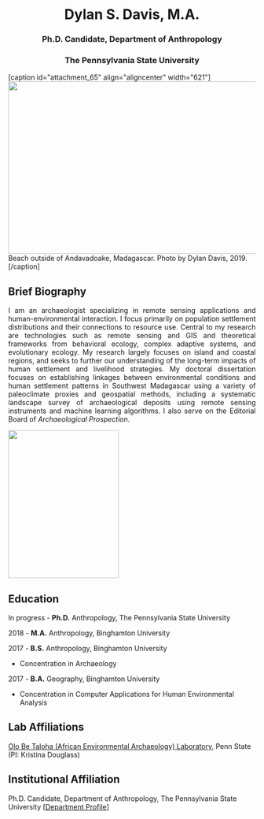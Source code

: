 <html>
<body>
<h1 style="text-align: center;">Dylan S. Davis, M.A.</h1>
<h3 style="text-align: center;">Ph.D. Candidate, Department of Anthropology</h3>
<h3 style="text-align: center;">The Pennsylvania State University</h3>
[caption id="attachment_65" align="aligncenter" width="621"]<a href="https://sites.psu.edu/ddavis/files/2020/04/20190718_121133.jpg"><img class="wp-image-65" src="https://sites.psu.edu/ddavis/files/2020/04/20190718_121133-300x169.jpg" alt="" width="621" height="350" /></a> Beach outside of Andavadoake, Madagascar. Photo by Dylan Davis, 2019.[/caption]
<h2>Brief Biography</h2>
<p style="text-align: justify;">I am an archaeologist specializing in remote sensing applications and human-environmental interaction. I focus primarily on population settlement distributions and their connections to resource use. Central to my research are technologies such as remote sensing and GIS and theoretical frameworks from behavioral ecology, complex adaptive systems, and evolutionary ecology. My research largely focuses on island and coastal regions, and seeks to further our understanding of the long-term impacts of human settlement and livelihood strategies. My doctoral dissertation focuses on establishing linkages between environmental conditions and human settlement patterns in Southwest Madagascar using a variety of paleoclimate proxies and geospatial methods, including a systematic landscape survey of archaeological deposits using remote sensing instruments and machine learning algorithms. I also serve on the Editorial Board of <em>Archaeological Prospection</em>.</p>
<a href="https://sites.psu.edu/ddavis/files/2020/04/FullSizeR1.jpg"><img class="size-medium wp-image-64 aligncenter" src="https://sites.psu.edu/ddavis/files/2020/04/FullSizeR1-225x300.jpg" alt="" width="225" height="300" /></a>
<h2>Education</h2>
In progress - <strong>Ph.D.</strong> Anthropology, The Pennsylvania State University

2018 - <strong>M.A.</strong> Anthropology, Binghamton University

2017 - <strong>B.S.</strong> Anthropology, Binghamton University
<ul>
 	<li>Concentration in Archaeology</li>
</ul>
2017 - <strong>B.A.</strong> Geography, Binghamton University
<ul>
 	<li>Concentration in Computer Applications for Human Environmental Analysis</li>
</ul>
<h2>Lab Affiliations</h2>
<a href="https://obtlab.la.psu.edu">Olo Be Taloha (African Environmental Archaeology) Laboratory</a>, Penn State (PI: Kristina Douglass)
<h2>Institutional Affiliation</h2>
Ph.D. Candidate, Department of Anthropology, The Pennsylvania State University [<a href="https://anth.la.psu.edu/people/dsd40">Department Profile</a>]
</body>
</html>
